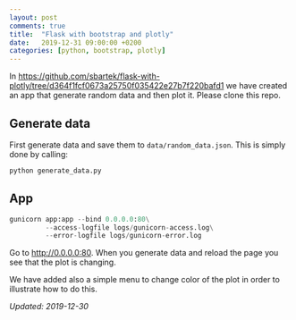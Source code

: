 ```yaml
---
layout: post
comments: true
title:  "Flask with bootstrap and plotly"
date:   2019-12-31 09:00:00 +0200
categories: [python, bootstrap, plotly]
---
```


In <https://github.com/sbartek/flask-with-plotly/tree/d364f1fcf0673a25750f035422e27b7f220bafd1>
we have created an app that generate random data and then plot it. Please clone this repo.

## Generate data

First generate data and save them to `data/random_data.json`. This is simply done by calling:

``` python
python generate_data.py
```

## App 

``` python
gunicorn app:app --bind 0.0.0.0:80\
         --access-logfile logs/gunicorn-access.log\
         --error-logfile logs/gunicorn-error.log
```

Go to <http://0.0.0.0:80>. When you generate data and reload the page you see that the plot is
changing. 

We have added also a simple menu to change color of the plot in order to illustrate how to do this.



_Updated: 2019-12-30_

